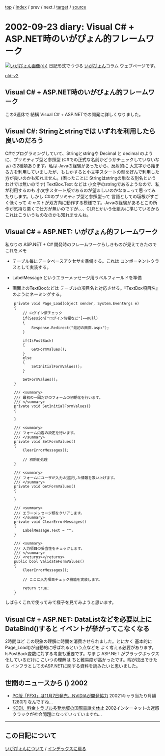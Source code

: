 [top](https://igapyon.github.io/diary/) 
 / [index](https://igapyon.github.io/diary/2002/index.html) 
 / prev 
 / next 
 / [target](https://igapyon.github.io/diary/2002/ig020923.html) 
 / [source](https://github.com/igapyon/diary/blob/gh-pages/2002/ig020923.html.src.md) 

2002-09-23 diary: Visual C# + ASP.NET時のいがぴょん的フレームワーク
=====================================================================================================
[![いがぴょん画像(小)](https://igapyon.github.io/diary/images/iga200306s.jpg "いがぴょん")](https://igapyon.github.io/diary/memo/memoigapyon.html) 日記形式でつづる [いがぴょん](https://igapyon.github.io/diary/memo/memoigapyon.html)コラム ウェブページです。

[old-v2](ig020923-orig.html)

## Visual C# + ASP.NET時のいがぴょん的フレームワーク

この3連休で 結構 Visual C# + ASP.NETでの開発に詳しくなりました。


## Visual C#: Stringとstringでは いずれを利用したら良いのだろう

C#でプログラミングしていて、Stringとstringや Decimal と decimal のように、プリミティブ型と参照型
(C#での正式な名前かどうかチェックしていないなぁ) の2種類あります。私は
Javaの経験があったから、反射的に 大文字から始まる方を利用していましたが、もしかすると小文字スタートの型を好んで利用した方が良いのかも知れません。(困ったことに
Stringはstringの単なる別名というわけでは無いのです)
TextBox.Text などは 小文字のstringであるようなので、私が利用するのも 小文字スタート版であるのが望ましいのかなぁ…って思ってみたりします。しかし
C#のプリミティブ型と参照型って 言語としての垣根がすごく低くって キャストが双方向に動作する模様です。Javaの経験があるとこの所作が気持ち悪くて仕方が無いのですが、、、CLRとかいう仕組みに準じているからこれはこういうものなのかも知れませんね。

## Visual C# + ASP.NET: いがぴょん的フレームワーク

私なりの ASP.NET + C# 開発時のフレームワークらしきものが見えてきたのでこれをメモ

* テーブル毎にデータベースアクセサを準備する。これは コンポーネントクラスとして実装する。
  
* LabelMessage というエラーメッセージ用ラベルフィールドを準備
  
* 画面上のTextBoxなどは テーブルの項目名と対応させる。『TextBox項目名』のようにネーミングする。

```
    private void Page_Load(object sender, System.EventArgs e)
    {
        // ログイン済チェック
        if(Session["ログイン情報など"]==null)
        {
            Response.Redirect("最初の画面.aspx");
        }

        if(IsPostBack)
        {
            GetFormValues();
        }
        else
        {
            SetInitialFormValues();
        }

        SetFormValues();
    }

    /// <summary>
    /// 最初の一回だけのフォームの初期化を行います。
    /// </summary>
    private void SetInitialFormValues()
    {

    }

    /// <summary>
    /// フォーム内容の設定を行います。
    /// </summary>
    private void SetFormValues()
    {
        ClearErrorMessages();
            
        // 初期化処理
    }

    /// <summary>
    /// フォームにユーザが入力＆選択した情報を吸い上げます。
    /// </summary>
    private void GetFormValues()
    {
        
    }

    /// <summary>
    /// エラーメッセージ類をクリアします。
    /// </summary>
    private void ClearErrorMessages()
    {
        LabelMessage.Text = "";
    }

    /// <summary>
    /// 入力項目の妥当性をチェックします。
    /// </summary>
    /// <returns></returns>
    public bool ValidateFormValues()
    {
        ClearErrorMessages();

        // ここに入力項目チェック機能を実装します。

        return true;
    }
```


しばらくこれで使ってみて様子を見てみようと思います。

## Visual C# + ASP.NET: DataListなどを必要以上にDataBind()すると イベントが挙がってこなくなる

2時間ほど この現象の理解に時間を消費させられました。とにかく 基本的に Page_Load()が自動的に呼ばれるという点などを よく考える必要があります。IsPostBack変数に対する考慮も重要です。なまじ
ASP.NET がブラックボックス化しているだけに こいつの理解は ちと難易度が高かったです。暇が捻出できたら インフラとしてのASP.NETに関する資料を読みたいと思いました。

## 世間のニュースから () 2002

* [PC版「FFXI」は11月7日発売、NVIDIAが開発協力](http://www.zdnet.co.jp/news/0209/20/njbt_01.html)  20021キャラ当たり月額1280円 なんですね…
* [KDDI、料金トラブル多発地域の国際電話を休止](http://www.zdnet.co.jp/news/0209/20/njbt_09.html)  2002インターネットの迷惑クラックが社会問題になっていっていますね…


----------------------------------------------------------------------------------------------------

## この日記について
[いがぴょんについて](https://igapyon.github.io/diary/memo/memoigapyon.html) / [インデックスに戻る](https://igapyon.github.io/diary/idxall.html)
